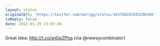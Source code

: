 ```yaml
---
layout: status
originalUrl: 'https://twitter.com/marcgg/status/163760285583290368'
isReply: false
date: 2012-01-29 23:07:49
---
```


Great idea: http://t.co/wjGpZPhq (via @newsycombinator)
